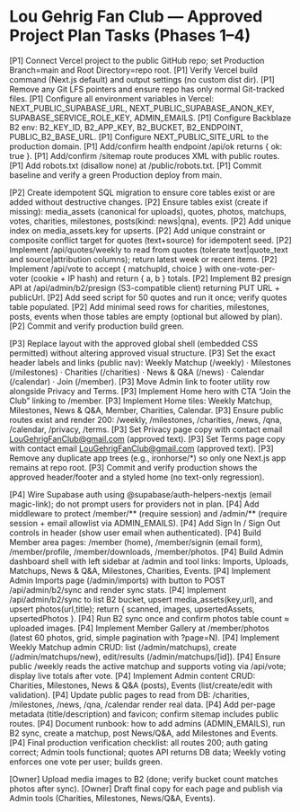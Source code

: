 # Lou Gehrig Fan Club — Approved Project Plan Tasks (Phases 1–4)

[P1] Connect Vercel project to the public GitHub repo; set Production Branch=main and Root Directory=repo root.
[P1] Verify Vercel build command (Next.js default) and output settings (no custom dist dir).
[P1] Remove any Git LFS pointers and ensure repo has only normal Git-tracked files.
[P1] Configure all environment variables in Vercel: NEXT_PUBLIC_SUPABASE_URL, NEXT_PUBLIC_SUPABASE_ANON_KEY, SUPABASE_SERVICE_ROLE_KEY, ADMIN_EMAILS.
[P1] Configure Backblaze B2 env: B2_KEY_ID, B2_APP_KEY, B2_BUCKET, B2_ENDPOINT, PUBLIC_B2_BASE_URL.
[P1] Configure NEXT_PUBLIC_SITE_URL to the production domain.
[P1] Add/confirm health endpoint /api/ok returns { ok: true }.
[P1] Add/confirm /sitemap route produces XML with public routes.
[P1] Add robots.txt (disallow none) at /public/robots.txt.
[P1] Commit baseline and verify a green Production deploy from main.

[P2] Create idempotent SQL migration to ensure core tables exist or are added without destructive changes.
[P2] Ensure tables exist (create if missing): media_assets (canonical for uploads), quotes, photos, matchups, votes, charities, milestones, posts(kind: news|qna), events.
[P2] Add unique index on media_assets.key for upserts.
[P2] Add unique constraint or composite conflict target for quotes (text+source) for idempotent seed.
[P2] Implement /api/quotes/weekly to read from quotes (tolerate text|quote_text and source|attribution columns); return latest week or recent items.
[P2] Implement /api/vote to accept { matchupId, choice } with one-vote-per-voter (cookie + IP hash) and return { a, b } totals.
[P2] Implement B2 presign API at /api/admin/b2/presign (S3-compatible client) returning PUT URL + publicUrl.
[P2] Add seed script for 50 quotes and run it once; verify quotes table populated.
[P2] Add minimal seed rows for charities, milestones, posts, events when those tables are empty (optional but allowed by plan).
[P2] Commit and verify production build green.

[P3] Replace layout with the approved global shell (embedded CSS permitted) without altering approved visual structure.
[P3] Set the exact header labels and links (public nav): Weekly Matchup (/weekly) · Milestones (/milestones) · Charities (/charities) · News & Q&A (/news) · Calendar (/calendar) · Join (/member).
[P3] Move Admin link to footer utility row alongside Privacy and Terms.
[P3] Implement Home hero with CTA “Join the Club” linking to /member.
[P3] Implement Home tiles: Weekly Matchup, Milestones, News & Q&A, Member, Charities, Calendar.
[P3] Ensure public routes exist and render 200: /weekly, /milestones, /charities, /news, /qna, /calendar, /privacy, /terms.
[P3] Set Privacy page copy with contact email LouGehrigFanClub@gmail.com (approved text).
[P3] Set Terms page copy with contact email LouGehrigFanClub@gmail.com (approved text).
[P3] Remove any duplicate app trees (e.g., ironhorse/*) so only one Next.js app remains at repo root.
[P3] Commit and verify production shows the approved header/footer and a styled home (no text-only regression).

[P4] Wire Supabase auth using @supabase/auth-helpers-nextjs (email magic-link); do not prompt users for providers not in plan.
[P4] Add middleware to protect /member/** (require session) and /admin/** (require session + email allowlist via ADMIN_EMAILS).
[P4] Add Sign In / Sign Out controls in header (show user email when authenticated).
[P4] Build Member area pages: /member (home), /member/signin (email form), /member/profile, /member/downloads, /member/photos.
[P4] Build Admin dashboard shell with left sidebar at /admin and tool links: Imports, Uploads, Matchups, News & Q&A, Milestones, Charities, Events.
[P4] Implement Admin Imports page (/admin/imports) with button to POST /api/admin/b2/sync and render sync stats.
[P4] Implement /api/admin/b2/sync to list B2 bucket, upsert media_assets(key,url), and upsert photos(url,title); return { scanned, images, upsertedAssets, upsertedPhotos }.
[P4] Run B2 sync once and confirm photos table count ≈ uploaded images.
[P4] Implement Member Gallery at /member/photos (latest 60 photos, grid, simple pagination with ?page=N).
[P4] Implement Weekly Matchup admin CRUD: list (/admin/matchups), create (/admin/matchups/new), edit/results (/admin/matchups/[id]).
[P4] Ensure public /weekly reads the active matchup and supports voting via /api/vote; display live totals after vote.
[P4] Implement Admin content CRUD: Charities, Milestones, News & Q&A (posts), Events (list/create/edit with validation).
[P4] Update public pages to read from DB: /charities, /milestones, /news, /qna, /calendar render real data.
[P4] Add per-page metadata (title/description) and favicon; confirm sitemap includes public routes.
[P4] Document runbook: how to add admins (ADMIN_EMAILS), run B2 sync, create a matchup, post News/Q&A, add Milestones and Events.
[P4] Final production verification checklist: all routes 200; auth gating correct; Admin tools functional; quotes API returns DB data; Weekly voting enforces one vote per user; builds green.

[Owner] Upload media images to B2 (done; verify bucket count matches photos after sync).
[Owner] Draft final copy for each page and publish via Admin tools (Charities, Milestones, News/Q&A, Events).
